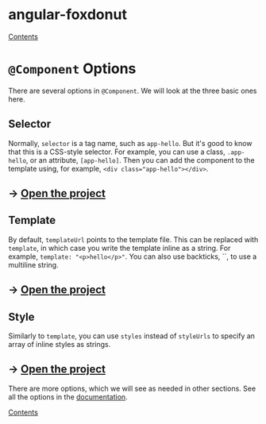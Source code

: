 # angular-foxdonut

[Contents](../README.md#angular-foxdonut)

# `@Component` Options

There are several options in `@Component`. We will look at the three basic ones here.

## Selector

Normally, `selector` is a tag name, such as `app-hello`. But it's good to know that this is a
CSS-style selector. For example, you can use a class, `.app-hello`, or an attribute, `[app-hello]`.
Then you can add the component to the template using, for example, `<div class="app-hello"></div>`.

## &rarr; [Open the project](https://stackblitz.com/github/foxdonut/angular-foxdonut/tree/component-options?file=src%2Fapp%2Fcomponent%2Fcomponent-options%2Fcomponent-options-selector%2Fcomponent-options-selector.component.ts)

## Template

By default, `templateUrl` points to the template file. This can be replaced with `template`, in
which case you write the template inline as a string. For example, `template: "<p>hello</p>"`. You
can also use backticks, ``, to use a multiline string.

## &rarr; [Open the project](https://stackblitz.com/github/foxdonut/angular-foxdonut/tree/component-options?file=src%2Fapp%2Fcomponent%2Fcomponent-options%2Fcomponent-options-template%2Fcomponent-options-template.component.ts)

## Style

Similarly to `template`, you can use `styles` instead of `styleUrls` to specify an array of inline
styles as strings.

## &rarr; [Open the project](https://stackblitz.com/github/foxdonut/angular-foxdonut/tree/component-options?file=src%2Fapp%2Fcomponent%2Fcomponent-options%2Fcomponent-options-style%2Fcomponent-options-style.component.ts)

There are more options, which we will see as needed in other sections. See all the options in the
[documentation](https://angular.io/api/core/Component).

[Contents](../README.md#angular-foxdonut)
